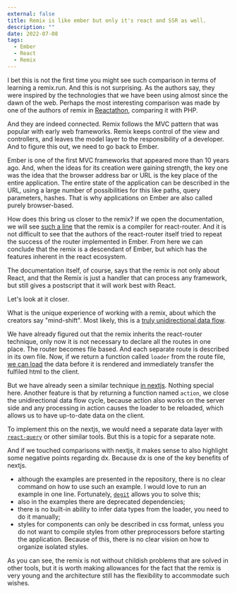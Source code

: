 ```yaml
---
external: false
title: Remix is like ember but only it's react and SSR as well.
description: ""
date: 2022-07-08
tags:
  - Ember
  - React
  - Remix
---
```


I bet this is not the first time you might see such comparison in terms of learning a remix.run. And this is not surprising. As the authors say, they were inspired by the technologies that we have been using almost since the dawn of the web. Perhaps the most interesting comparison was made by one of the authors of remix in [Reactathon](https://www.youtube.com/watch?v=95B8mnhzoCM&ab_channel=RealWorldReact), comparing it with PHP.

And they are indeed connected. Remix follows the MVC pattern that was popular with early web frameworks. Remix keeps control of the view and controllers, and leaves the model layer to the responsibility of a developer. And to figure this out, we need to go back to Ember.

Ember is one of the first MVC frameworks that appeared more than 10 years ago. And, when the ideas for its creation were gaining strength, the key one was the idea that the browser address bar or URL is the key place of the entire application. The entire state of the application can be described in the URL, using a large number of possibilities for this like paths, query parameters, hashes. That is why applications on Ember are also called purely browser-based.

How does this bring us closer to the remix? If we open the documentation, we will see [such a line](https://remix.run/docs/en/v1/pages/technical-explanation) that the remix is a compiler for react-router. And it is not difficult to see that the authors of the react-router itself tried to repeat the success of the router implemented in Ember. From here we can conclude that the remix is a descendant of Ember, but which has the features inherent in the react ecosystem.

The documentation itself, of course, says that the remix is not only about React, and that the Remix is just a handler that can process any framework, but still gives a postscript that it will work best with React.

Let's look at it closer.

What is the unique experience of working with a remix, about which the creators say "mind-shift". Most likely, this is a [truly unidirectional data flow](https://remix.run/blog/remix-data-flow).

We have already figured out that the remix inherits the react-router technique, only now it is not necessary to declare all the routes in one place. The router becomes file based. And each separate route is described in its own file. Now, if we return a function called `loader` from the route file, [we can load](https://remix.run/docs/en/v1/guides/data-loading#basics) the data before it is rendered and immediately transfer the fulfiled html to the client.

But we have already seen a similar technique [in nextjs](https://nextjs.org/docs/basic-features/data-fetching/get-server-side-props). Nothing special here. Another feature is that by returning a function named `action`, we close the unidirectional data flow cycle, because action also works on the server side and any processing in action causes the loader to be reloaded, which allows us to have up-to-date data on the client.

To implement this on the nextjs, we would need a separate data layer with [`react-query`](https://prateeksurana.me/blog/mastering-data-fetching-with-react-query-and-next-js/) or other similar tools. But this is a topic for a separate note.

And if we touched comparisons with nextjs, it makes sense to also highlight some negative points regarding dx. Because dx is one of the key benefits of nextjs.

- although the examples are presented in the repository, there is no clear command on how to use such an example. I would love to run an example in one line. Fortunately, [`degit`](https://github.com/Rich-Harris/degit) allows you to solve this;
- also in the examples there are deprecated dependencies;
- there is no built-in ability to infer data types from the loader, you need to do it manually;
- styles for components can only be described in css format, unless you do not want to compile styles from other preprocessors before starting the application. Because of this, there is no clear vision on how to organize isolated styles.

As you can see, the remix is not without childish problems that are solved in other tools, but it is worth making allowances for the fact that the remix is very young and the architecture still has the flexibility to accommodate such wishes.
